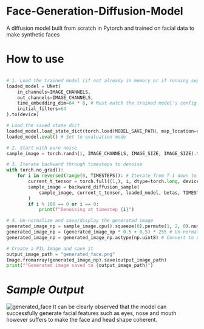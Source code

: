 # Face-Generation-Diffusion-Model
A diffusion model built from scratch in Pytorch and trained on facial data to make synthetic faces

# How to use
```python

# 1. Load the trained model (if not already in memory or if running separately)
loaded_model = UNet(
    in_channels=IMAGE_CHANNELS,
    out_channels=IMAGE_CHANNELS,
    time_embedding_dim=64 * 8, # Must match the trained model's config
    initial_filters=64
).to(device)

# Load the saved state_dict
loaded_model.load_state_dict(torch.load(MODEL_SAVE_PATH, map_location=device))
loaded_model.eval() # Set to evaluation mode

# 2. Start with pure noise
sample_image = torch.randn(1, IMAGE_CHANNELS, IMAGE_SIZE, IMAGE_SIZE).to(device)

# 3. Iterate backward through timesteps to denoise
with torch.no_grad():
    for i in reversed(range(0, TIMESTEPS)): # Iterate from T-1 down to 0
        current_t_tensor = torch.full((1,), i, dtype=torch.long, device=device) # Timestep for this step
        sample_image = backward_diffusion_sample(
            sample_image, current_t_tensor, loaded_model, betas, TIMESTEPS, device
        )
        if i % 100 == 0 or i == 0:
            print(f"Denoising at timestep {i}")

# 4. Un-normalize and save/display the generated image
generated_image_np = sample_image.cpu().squeeze(0).permute(1, 2, 0).numpy() # (C, H, W) -> (H, W, C)
generated_image_np = (generated_image_np * 0.5 + 0.5) * 255 # Un-normalize to [0, 255]
generated_image_np = generated_image_np.astype(np.uint8) # Convert to uint8

# Create a PIL Image and save it
output_image_path = "generated_face.png"
Image.fromarray(generated_image_np).save(output_image_path)
print(f"Generated image saved to {output_image_path}")

```


 # *Sample Output* 
![generated_face](https://github.com/user-attachments/assets/663a2eb8-d548-44ae-93b0-86f40323e236)
It can be clearly observed that the model can successfully generate facial features such as eyes, nose and mouth however suffers to make the face and head shape coherent.

